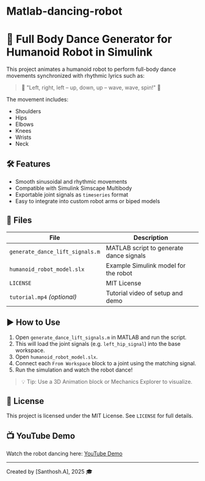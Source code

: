 # Matlab-dancing-robot
# 🤖 Full Body Dance Generator for Humanoid Robot in Simulink

This project animates a humanoid robot to perform full-body dance movements synchronized with rhythmic lyrics such as:

> 🎵 "Left, right, left – up, down, up – wave, wave, spin!" 🎵

The movement includes:
- Shoulders
- Hips
- Elbows
- Knees
- Wrists
- Neck

## 🛠 Features

- Smooth sinusoidal and rhythmic movements
- Compatible with Simulink Simscape Multibody
- Exportable joint signals as `timeseries` format
- Easy to integrate into custom robot arms or biped models

## 📂 Files

| File                          | Description                              |
|-------------------------------|------------------------------------------|
| `generate_dance_lift_signals.m` | MATLAB script to generate dance signals |
| `humanoid_robot_model.slx`   | Example Simulink model for the robot     |
| `LICENSE`                    | MIT License                              |
| `tutorial.mp4` *(optional)*  | Tutorial video of setup and demo         |

## ▶️ How to Use

1. Open `generate_dance_lift_signals.m` in MATLAB and run the script.
2. This will load the joint signals (e.g. `left_hip_signal`) into the base workspace.
3. Open `humanoid_robot_model.slx`.
4. Connect each `From Workspace` block to a joint using the matching signal.
5. Run the simulation and watch the robot dance!

> 💡 Tip: Use a 3D Animation block or Mechanics Explorer to visualize.

## 📄 License

This project is licensed under the MIT License. See `LICENSE` for full details.

## 📺 YouTube Demo

Watch the robot dancing here: [YouTube Demo](https://youtu.be/oZqoC9uJO7w?si=y2H80zn5qZOAcrjf)

---

Created by [Santhosh.A], 2025 🎓  
